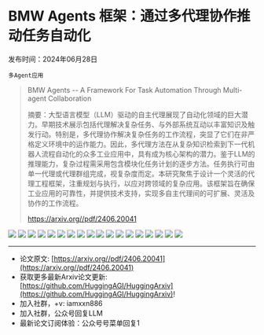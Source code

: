 # BMW Agents 框架：通过多代理协作推动任务自动化
发布时间：2024年06月28日

`多Agent应用`
> BMW Agents -- A Framework For Task Automation Through Multi-agent Collaboration
>
> 摘要：大型语言模型（LLM）驱动的自主代理展现了自动化领域的巨大潜力。早期技术展示包括代理解决复杂任务、与外部系统互动以丰富知识及触发行动。特别是，多代理协作解决复杂任务的工作流程，突显了它们在非严格定义环境中的运作能力。因此，多代理方法在从复杂知识检索到下一代机器人流程自动化的众多工业应用中，具有成为核心架构的潜力。鉴于LLM的推理能力，复杂过程需采用包含模块化任务计划的逐步方法。任务执行可由单一代理或代理群组完成，视复杂度而定。本研究聚焦于设计一个灵活的代理工程框架，注重规划与执行，以应对跨领域的复杂应用。该框架旨在确保工业应用的可靠性，并提供技术支持，实现多自主代理间的可扩展、灵活及协作的工作流程。
>
> https://arxiv.org//pdf/2406.20041

![](https://raw.githubusercontent.com/HuggingAGI/HuggingArxiv/main/paper_images/2406.20041/x1.png)
![](https://raw.githubusercontent.com/HuggingAGI/HuggingArxiv/main/paper_images/2406.20041/x2.png)
![](https://raw.githubusercontent.com/HuggingAGI/HuggingArxiv/main/paper_images/2406.20041/x3.png)
![](https://raw.githubusercontent.com/HuggingAGI/HuggingArxiv/main/paper_images/2406.20041/x4.png)
![](https://raw.githubusercontent.com/HuggingAGI/HuggingArxiv/main/paper_images/2406.20041/x5.png)
![](https://raw.githubusercontent.com/HuggingAGI/HuggingArxiv/main/paper_images/2406.20041/x6.png)
![](https://raw.githubusercontent.com/HuggingAGI/HuggingArxiv/main/paper_images/2406.20041/x7.png)
![](https://raw.githubusercontent.com/HuggingAGI/HuggingArxiv/main/paper_images/2406.20041/x8.png)
![](https://raw.githubusercontent.com/HuggingAGI/HuggingArxiv/main/paper_images/2406.20041/x10.png)
![](https://raw.githubusercontent.com/HuggingAGI/HuggingArxiv/main/paper_images/2406.20041/x11.png)
![](https://raw.githubusercontent.com/HuggingAGI/HuggingArxiv/main/paper_images/2406.20041/x12.png)
![](https://raw.githubusercontent.com/HuggingAGI/HuggingArxiv/main/paper_images/2406.20041/x13.png)
![](https://raw.githubusercontent.com/HuggingAGI/HuggingArxiv/main/paper_images/2406.20041/x14.png)
![](https://raw.githubusercontent.com/HuggingAGI/HuggingArxiv/main/paper_images/2406.20041/x15.png)
![](https://raw.githubusercontent.com/HuggingAGI/HuggingArxiv/main/paper_images/2406.20041/x16.png)
![](https://raw.githubusercontent.com/HuggingAGI/HuggingArxiv/main/paper_images/2406.20041/x17.png)
![](https://raw.githubusercontent.com/HuggingAGI/HuggingArxiv/main/paper_images/2406.20041/x18.png)
![](https://raw.githubusercontent.com/HuggingAGI/HuggingArxiv/main/paper_images/2406.20041/x19.png)

<hr />

- 论文原文: [https://arxiv.org//pdf/2406.20041](https://arxiv.org//pdf/2406.20041)
- 获取更多最新Arxiv论文更新: [https://github.com/HuggingAGI/HuggingArxiv](https://github.com/HuggingAGI/HuggingArxiv)!
- 加入社群，+v: iamxxn886
- 加入社群，公众号回复LLM
- 最新论文订阅体验：公众号号菜单回复1